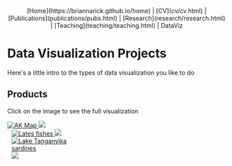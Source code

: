 <center>
[Home](https://briannarick.github.io/home) | [CV](cv/cv.html) | [Publications](publications/pubs.html) | [Research](research/research.html) | [Teaching](teaching/teaching.html) | DataViz
</center>

# Data Visualization Projects

Here's a little intro to the types of data visualization you like to do

## Products
Click on the image to see the full visualization

<centering>

<a href="AKmapNov152021.html">
<div class="box" style="width: 30%; margin-right: 10px">
  <img src="elru.png" alt="AK Map">
  <img class="img-top" src="elru-wordsAK Map">
</div>
</a>

<a href="lates-popgen.html">
<div class="box" style="width: 30%;  margin-right: 10px; margin-left: 10px;">
  <img src="lates.png" alt="Lates fishes">
  <img class="img-top" src="lates-words.png">
</div>
</a>

<a href="dagaa-popgen.html">
<div class="box" style="width: 30%;  margin-left: 10px">
  <img src="dagaa.png" alt="Lake Tanganyika sardines">
  <img class="img-top" src="dagaa-words.png">
</div>
</a>


</center>
